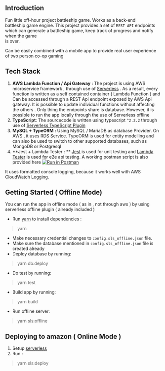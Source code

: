 ## Introduction
Fun little off-hour project battleship game. Works as a back-end   
battleship game engine. This project provides a set of `REST API` endpoints  
which can generate a battleship game, keep track of progress and notify when the game   
is over.  
  
Can be easily combined with a mobile app to provide real user experience of two person co-op gaming

## Tech Stack

 1. **AWS Lambda Function / Api Gateway :** The project is using AWS microservice framework , through use of [Serverless](https://serverless.com/framework/docs/providers/aws/guide/quick-start/) 
. As a result, every function is written as a self contained container ( Lambda Function ) and Can be accessed through a REST Api endpoint exposed by AWS Api gateway.  It is possible to update individual functions without affecting the others . Only thing the endpoints share is database. However, it is possible to run the app locally through the use of Serverless offline
2. **TypeScript**:  The sourcecode is written using typescript `^2.2.2` through use of [Serverless TypeScript Plugin](https://github.com/prisma/serverless-plugin-typescript) 
3. **MySQL + TypeORM :** Using MySQL / MariaDB as database Provider. On AWS , it uses RDS Service. TypeORM is used for entity modelling and can also be used to switch to other supported databases, such as MongoDB or Postgresql
4. **Jest + Lambda Tester : ** [Jest](https://jestjs.io/)  is used for unit testing  and [Lambda Tester](https://www.npmjs.com/package/lambda-tester) is used for e2e api testing.  A working postman script is also provided here [![Run in Postman](https://run.pstmn.io/button.svg)](https://app.getpostman.com/run-collection/cce9ddc8504fc6afbc27)


It uses formatted console logging, because it works well with AWS CloudWatch Logging.

## Getting Started ( Offline Mode) 
You can run the app in offline mode ( as in , not through aws ) by using serverless offline plugin ( already included )

 - Run [yarn](https://yarnpkg.com/en/docs/install#) to install dependencies : 

> yarn
 - Make necessary credential changes to `config.sls_offline.json` file.
 - Make sure the database mentioned in `config.sls_offline.json` file is created already
 - Deploy database by running:
> yarn db:deploy
- Do test by running: 
> yarn test
- Build app by running:
> yarn build
- Run offline server:
> yarn sls:offline

## Deploying to amazon ( Online Mode ) 

 1. Setup [serverless](https://serverless.com/framework/docs/providers/aws/guide/quick-start/) 
2. Run : 
> yarn sls:deploy
